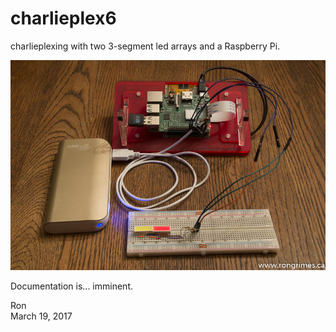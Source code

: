 # charlieplex6
charlieplexing with two 3-segment led arrays and a Raspberry Pi.

![charlieplex6.jpg](https://github.com/rongrimes/charlieplex6/blob/master/images/Charlieplex6-9907.jpg)

Documentation is... imminent.

Ron  
March 19, 2017
